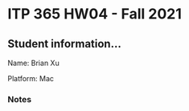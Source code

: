 # ITP 365 HW04 - Fall 2021 #

## Student information... ##
Name: Brian Xu


Platform: Mac

### Notes ###
